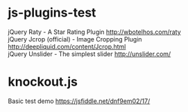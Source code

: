 # js-plugins-test

jQuery Raty - A Star Rating Plugin http://wbotelhos.com/raty<br>
jQuery Jcrop (official) - Image Cropping Plugin http://deepliquid.com/content/Jcrop.html<br>
jQuery Unslider - The simplest slider http://unslider.com/<br>

# knockout.js
Basic test demo https://jsfiddle.net/dnf9em02/17/<br>
